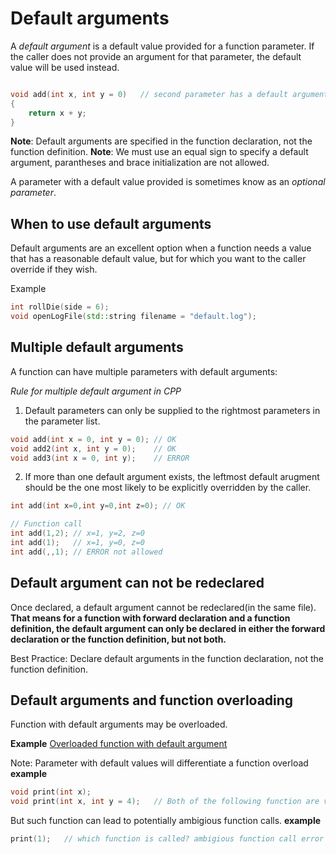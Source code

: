# Default arguments

A *default argument* is a default value provided for a function parameter. If the caller does not provide an argument for that parameter, the default value will be used instead.

```cpp

void add(int x, int y = 0)   // second parameter has a default argument of 10
{
    return x + y;
}
```

**Note**: Default arguments are specified in the function declaration, not the function definition.
**Note**: We must use an equal sign to specify a default argument, parantheses and brace initialization are not allowed.

A parameter with a default value provided is sometimes know as an *optional parameter*.

## When to use default arguments
Default arguments are an excellent option when a function needs a value that has a reasonable default value, but for which you want to the caller override if they wish.

Example
```cpp
int rollDie(side = 6);
void openLogFile(std::string filename = "default.log");
```

## Multiple default arguments
A function can have multiple parameters with default arguments:

*Rule for multiple default argument in CPP*
1. Default parameters can only be supplied to the rightmost parameters in the parameter list.
```cpp
void add(int x = 0, int y = 0); // OK
void add2(int x, int y = 0);    // OK
void add3(int x = 0, int y);    // ERROR
```
2. If more than one default argument exists, the leftmost default arugment should be the one most likely to be explicitly overridden by the caller.
```cpp
int add(int x=0,int y=0,int z=0); // OK

// Function call
int add(1,2); // x=1, y=2, z=0
int add(1);   // x=1, y=0, z=0
int add(,,1); // ERROR not allowed
```

## Default argument can not be redeclared
Once declared, a default argument cannot be redeclared(in the same file). **That means for a function with forward declaration and a function definition, the default argument can only be declared in either the forward declaration or the function definition, but not both.**

Best Practice: Declare default arguments in the function declaration, not the function definition.

## Default arguments and function overloading
Function with default arguments may be overloaded. 

**Example**
[Overloaded function with default argument](practice/overload_function_with_default_argument.cpp)

Note: Parameter with default values will differentiate a function overload
**example**
```cpp
void print(int x);
void print(int x, int y = 4);   // Both of the following function are valid and differentiated.
```

But such function can lead to potentially ambigious function calls.
**example**
```cpp
print(1);   // which function is called? ambigious function call error
```

